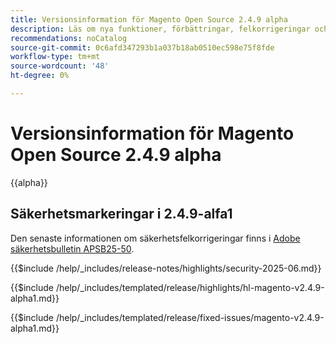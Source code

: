 ```yaml
---
title: Versionsinformation för Magento Open Source 2.4.9 alpha
description: Läs om nya funktioner, förbättringar, felkorrigeringar och kända fel i Magento Open Source 2.4.9-alpha-versionen.
recommendations: noCatalog
source-git-commit: 0c6afd347293b1a037b18ab0510ec598e75f8fde
workflow-type: tm+mt
source-wordcount: '48'
ht-degree: 0%

---
```



# Versionsinformation för Magento Open Source 2.4.9 alpha

{{alpha}}

## Säkerhetsmarkeringar i 2.4.9-alfa1

Den senaste informationen om säkerhetsfelkorrigeringar finns i [Adobe säkerhetsbulletin APSB25-50](https://helpx.adobe.com/se/security/products/magento/apsb25-50.html).

{{$include /help/_includes/release-notes/highlights/security-2025-06.md}}

<!-- Highlights in v2.4.9-alpha1 -->

{{$include /help/_includes/templated/release/highlights/hl-magento-v2.4.9-alpha1.md}}

<!-- Fixed issues in v2.4.9-alpha1 -->

{{$include /help/_includes/templated/release/fixed-issues/magento-v2.4.9-alpha1.md}}

